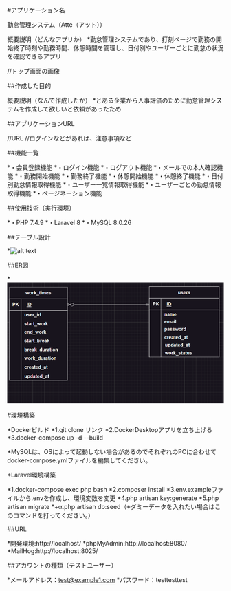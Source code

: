#アプリケーション名

勤怠管理システム（Atte（アット））

概要説明（どんなアプリか）
*勤怠管理システムであり、打刻ページで勤務の開始終了時刻や勤務時間、休憩時間を管理し、日付別やユーザーごとに勤怠の状況を確認できるアプリ

//トップ画面の画像

##作成した目的

概要説明（なんで作成したか）
*とある企業から人事評価のために勤怠管理システムを作成して欲しいと依頼があったため

##アプリケーションURL

//URL
//ログインなどがあれば、注意事項など

##機能一覧

*・会員登録機能
*・ログイン機能
*・ログアウト機能
*・メールでの本人確認機能
*・勤務開始機能
*・勤務終了機能
*・休憩開始機能
*・休憩終了機能
*・日付別勤怠情報取得機能
*・ユーザー一覧情報取得機能
*・ユーザーごとの勤怠情報取得機能
*・ページネーション機能

##使用技術（実行環境）

*・PHP 7.4.9
*・Laravel 8
*・MySQL 8.0.26

##テーブル設計

*![alt text](image-1.png)

##ER図

*![alt text](初級模擬案件ER図.png)

#環境構築

*Dockerビルド
*1.git clone リンク
*2.DockerDesktopアプリを立ち上げる
*3.docker-compose up -d --build

*MySQLは、OSによって起動しない場合があるのでそれぞれのPCに合わせてdocker-compose.ymlファイルを編集してください。

*Laravel環境構築

*1.docker-compose exec php bash
*2.composer install
*3.env.exampleファイルから.envを作成し、環境変数を変更
*4.php artisan key:generate
*5.php artisan migrate
*+α.php artisan db:seed（※ダミーデータを入れたい場合はこのコマンドを打ってください。）

##URL

*開発環境:http://localhost/
*phpMyAdmin:http://localhost:8080/
*MailHog:http://localhost:8025/

##アカウントの種類（テストユーザー）

*メールアドレス：test@example1.com
*パスワード：testtesttest
